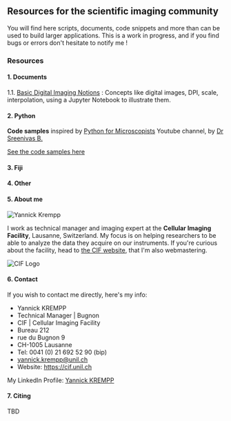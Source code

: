 ## Resources for the scientific imaging community

You will find here scripts, documents, code snippets and more than can be used to build larger applications.
This is a work in progress, and if you find bugs or errors don't hesitate to notify me !

### Resources

#### 1. Documents

1.1. [Basic Digital Imaging Notions](https://github.com/UniversalBuilder/Resources-for-the-Life-Scientist/blob/master/Jupyter%20Notebooks/Basic_Digital_Imaging_Notions.ipynb) : Concepts like digital images, DPI, scale, interpolation, using a Jupyter Notebook to illustrate them.


#### 2. Python

**Code samples** inspired by [Python for Microscopists](https://www.youtube.com/channel/UC34rW-HtPJulxr5wp2Xa04w/featured) Youtube channel, by [Dr Sreenivas B.](https://www.linkedin.com/in/bnsreenu/)

[See the code samples here](https://github.com/UniversalBuilder/Course---Python-for-Microscopy)

#### 3. Fiji

#### 4. Other

#### 5. About me

![Yannick Krempp](https://media-exp1.licdn.com/dms/image/C5603AQFNPf9aOAimIg/profile-displayphoto-shrink_200_200/0?e=1588204800&v=beta&t=GbzGloY710gnMTI3_ELX5bjBdl18NhcHQPmgrlFwWIw)

I work as technical manager and imaging expert at the **Cellular Imaging Facility**, Lausanne, Switzerland. My focus is on helping researchers to be able to analyze the data they acquire on our instruments.
If you're curious about the facility, head to [the CIF website](https://cif.unil.ch), that I'm also webmastering.

![CIF Logo](https://cdn.shortpixel.ai/client/q_glossy,ret_img,w_1111/https://cif.unil.ch/wordpress/wp-content/uploads/2019/05/logo_site_web_cif-unil-chuv_long.png) 

#### 6. Contact

If you wish to contact me directly, here's my info:

- Yannick KREMPP
- Technical Manager | Bugnon
- CIF | Cellular Imaging Facility
- Bureau 212
- rue du Bugnon 9
- CH-1005 Lausanne
- Tel: 0041 (0) 21 692 52 90 (bip)
- yannick.krempp@unil.ch
- Website: https://cif.unil.ch

My LinkedIn Profile: [Yannick KREMPP](https://www.linkedin.com/in/yannick-krempp/)

#### 7. Citing

TBD
